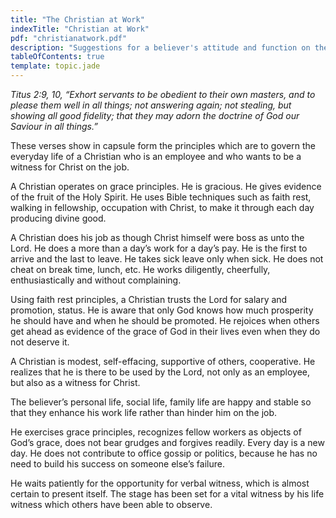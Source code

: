 ```yaml
---
title: "The Christian at Work"
indexTitle: "Christian at Work"
pdf: "christianatwork.pdf"
description: "Suggestions for a believer's attitude and function on the job."
tableOfContents: true
template: topic.jade
---
```


*Titus 2:9, 10, “Exhort servants to be obedient to their own masters,
and to please them well in all things; not answering again; not
stealing, but showing all good fidelity; that they may adorn the
doctrine of God our Saviour in all things.”*

These verses show in capsule form the principles which are to govern the
everyday life of a Christian who is an employee and who wants to be a
witness for Christ on the job.

A Christian operates on grace principles. He is gracious. He gives
evidence of the fruit of the Holy Spirit. He uses Bible techniques such
as faith rest, walking in fellowship, occupation with Christ, to make it
through each day producing divine good.

A Christian does his job as though Christ himself were boss as unto the
Lord. He does a more than a day’s work for a day’s pay. He is the first
to arrive and the last to leave. He takes sick leave only when sick. He
does not cheat on break time, lunch, etc. He works diligently,
cheerfully, enthusiastically and without complaining.

Using faith rest principles, a Christian trusts the Lord for salary and
promotion, status. He is aware that only God knows how much prosperity
he should have and when he should be promoted. He rejoices when others
get ahead as evidence of the grace of God in their lives even when they
do not deserve it.

A Christian is modest, self-effacing, supportive of others, cooperative.
He realizes that he is there to be used by the Lord, not only as an
employee, but also as a witness for Christ.

The believer’s personal life, social life, family life are happy and
stable so that they enhance his work life rather than hinder him on the
job.

He exercises grace principles, recognizes fellow workers as objects of
God’s grace, does not bear grudges and forgives readily. Every day is a
new day. He does not contribute to office gossip or politics, because he
has no need to build his success on someone else’s failure.

He waits patiently for the opportunity for verbal witness, which is
almost certain to present itself. The stage has been set for a vital
witness by his life witness which others have been able to observe.

